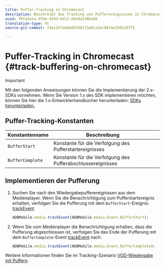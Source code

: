 ```yaml
---
title: Puffer-Tracking in Chromecast
description: Beschreibt das Tracking von Pufferereignissen in Chromecast.
uuid: f6fa3a1a-d7de-4293-bd11-ebe9e130badd
translation-type: ht
source-git-commit: 7da115fae0a05548173e8ca3ec68fae250128775

---
```



# Puffer-Tracking in Chromecast {#track-buffering-on-chromecast}

>[!IMPORTANT]
>
>Mit den folgenden Anweisungen können Sie die Implementierung der 2.x-SDKs vornehmen. Wenn Sie Version 1.x des SDK implementieren möchten, können Sie hier die 1.x-Entwicklerhandbücher herunterladen: [SDKs herunterladen.](/help/sdk-implement/download-sdks.md)

## Puffer-Tracking-Konstanten


| Konstantenname | Beschreibung     |
|---|---|
| `BufferStart` | Konstante für die Verfolgung des Pufferstartereignisses |
| `BufferComplete` | Konstante für die Verfolgung des Pufferabschlussereignisses |

## Implementieren der Pufferung

1. Suchen Sie nach den Wiedergabepufferereignissen aus dem Medienplayer. Wenn Sie die Benachrichtigung zum Pufferstartereignis erhalten, verfolgen Sie die Pufferung mit dem `BufferStart`-Ereignis: [trackEvent](https://adobe-marketing-cloud.github.io/media-sdks/reference/chromecast/ADBMobile.media.html#.trackEvent)

   ```js
   ADBMobile.media.trackEvent(ADBMobile.media.Event.BufferStart);
   ```

1. Wenn Sie vom Medienplayer die Benachrichtigung erhalten, dass die Pufferung abgeschlossen ist, verfolgen Sie das Ende der Pufferung mit dem `BufferComplete`-Event [trackEvent](https://adobe-marketing-cloud.github.io/media-sdks/reference/chromecast/ADBMobile.media.html#.trackEvent) nach.

   ```js
   ADBMobile.media.trackEvent(ADBMobile.media.Event.BufferComplete);
   ```

Weitere Informationen finden Sie im Tracking-Szenario [VOD-Wiedergabe mit Puffern](/help/sdk-implement/tracking-scenarios/vod-buffering.md).
